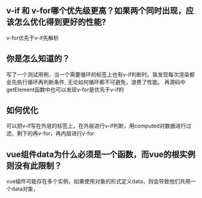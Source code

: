 ## v-if 和 v-for哪个优先级更高？如果两个同时出现，应该怎么优化得到更好的性能?

v-for优先于v-if先解析

## 你是怎么知道的？

写了一个测试用例，当一个需要循环的标签上也有v-if判断时。我发现每次渲染都会先执行循环再判断条件,
无论如何循环都不可避免，浪费了性能。
再源码中getElement函数中也可以发现v-for是优先于v-if的

## 如何优化
可以把v-if写在外层的标签上，在外层进行v-if判断，用computed对数据进行过滤，剩下的再v-for，再内层进行v-for


##                     

## vue组件data为什么必须是一个函数，而vue的根实例则没有此限制？

vue組件可能存在多个实例，如果使用对象的形式定义data，则会导致他们共用一个data对象，